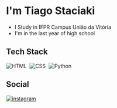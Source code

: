 # I'm Tiago Staciaki

* I Study in IFPR Campus União da Vitória
* I'm in the last year of high school

## Tech Stack

![HTML](https://img.shields.io/badge/-HTML-05122A?style=flat&logo=HTML5)&nbsp;
![CSS](https://img.shields.io/badge/-CSS-05122A?style=flat&logo=CSS3&logoColor=1572B6)&nbsp;
![Python](https://img.shields.io/badge/-Python-05122A?style=flat&logo=python)&nbsp;

## Social
<p>

<a href="https://instagram.com/dev.tiago_staciaki" target="_blank">
 <img align="center" src="https://img.shields.io/badge/-dev.tiago_staciaki-05122A?style=flat&logo=instagram" alt="instagram"/>
</a>

</p>